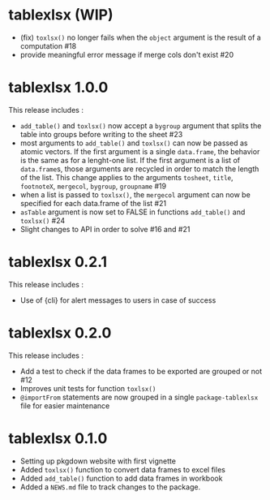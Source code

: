# tablexlsx (WIP)

* (fix) `toxlsx()` no longer fails when the `object` argument is the result of a computation #18
* provide meaningful error message if merge cols don't exist #20

# tablexlsx 1.0.0

This release includes :


* `add_table()` and `toxlsx()` now accept a `bygroup` argument that splits the table into groups before writing to the sheet #23
* most arguments to `add_table()` and `toxlsx()` can now be passed as atomic vectors. If the first argument is a single `data.frame`, the behavior is the same as for a lenght-one list. If the first argument is a list of `data.frame`s, those arguments are recycled in order to match the length of the list. This change applies to the arguments `tosheet`, `title`, `footnoteX`, `mergecol`, `bygroup`, `groupname` #19
* when a list is passed to `toxlsx()`, the `mergecol` argument can now be specified for each data.frame of the list #21
* `asTable` argument is now set to FALSE in functions `add_table()` and `toxlsx()` #24
* Slight changes to API in order to solve #16 and #21 

# tablexlsx 0.2.1

This release includes :

* Use of {cli} for alert messages to users in case of success

# tablexlsx 0.2.0

This release includes :

* Add a test to check if the data frames to be exported are grouped or not #12
* Improves unit tests for function `toxlsx()`
* `@importFrom` statements are now grouped in a single `package-tablexlsx` file
for easier maintenance

# tablexlsx 0.1.0

* Setting up pkgdown website with first vignette
* Added `toxlsx()` function to convert data frames to excel files
* Added `add_table()` function to add data frames in workbook
* Added a `NEWS.md` file to track changes to the package.
